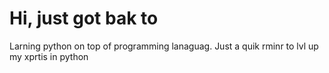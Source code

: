 # Hi, just got bak to 

Larning python on top of  programming lanaguag. Just a quik rminr to lvl up my xprtis in python
